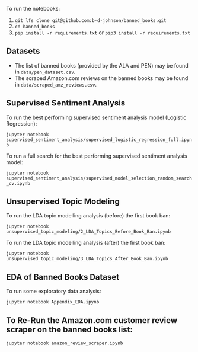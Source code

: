 To run the notebooks:

1. `git lfs clone git@github.com:b-d-johnson/banned_books.git`
2. `cd banned_books`
3. `pip install -r requirements.txt` or `pip3 install -r requirements.txt`

## Datasets

- The list of banned books (provided by the ALA and PEN) may be found in `data/pen_dataset.csv`.
- The scraped Amazon.com reviews on the banned books may be found in `data/scraped_amz_reviews.csv`. 

## Supervised Sentiment Analysis

To run the best performing supervised sentiment analysis model (Logistic Regression):

`jupyter notebook supervised_sentiment_analysis/supervised_logistic_regression_full.ipynb`

To run a full search for the best performing supervised sentiment analysis model:

`jupyter notebook supervised_sentiment_analysis/supervised_model_selection_random_search_cv.ipynb`


## Unsupervised Topic Modeling

To run the LDA topic modelling analysis (before) the first book ban:

`jupyter notebook unsupervised_topic_modeling/2_LDA_Topics_Before_Book_Ban.ipynb`

To run the LDA topic modelling analysis (after) the first book ban:

`jupyter notebook unsupervised_topic_modeling/3_LDA_Topics_After_Book_Ban.ipynb`


## EDA of Banned Books Dataset

To run some exploratory data analysis:

`jupyter notebook Appendix_EDA.ipynb`

## To Re-Run the Amazon.com customer review scraper on the banned books list:

`jupyter notebook amazon_review_scraper.ipynb`
